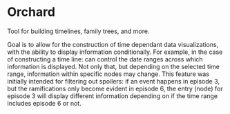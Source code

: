 # Orchard
Tool for building timelines, family trees, and more.

Goal is to allow for the construction of time dependant data visualizations, with the ability to display information conditionally.
For example, in the case of constructing a time line: can control the date ranges across which information is displayed.
Not only that, but depending on the selected time range, information within specific nodes may change. 
This feature was initially intended for filtering out spoilers: if an event happens in episode 3, but the ramifications only become evident in episode 6, the entry (node) for episode 3 will display different information depending on if the time range includes episode 6 or not.
